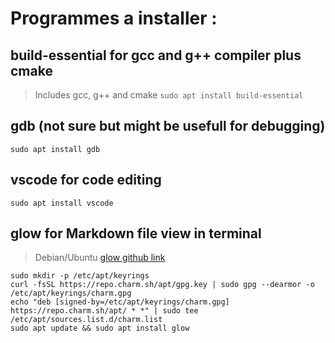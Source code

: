 
# Programmes a installer :

## build-essential for gcc and g++ compiler plus cmake
> Includes gcc, g++ and cmake
`sudo apt install build-essential`

## gdb (not sure but might be usefull for debugging)
`sudo apt install gdb`

## vscode for code editing
`sudo apt install vscode`

## glow for Markdown file view in terminal
> Debian/Ubuntu
[glow github link](https://github.com/charmbracelet/glow)
```
sudo mkdir -p /etc/apt/keyrings
curl -fsSL https://repo.charm.sh/apt/gpg.key | sudo gpg --dearmor -o /etc/apt/keyrings/charm.gpg
echo "deb [signed-by=/etc/apt/keyrings/charm.gpg] https://repo.charm.sh/apt/ * *" | sudo tee /etc/apt/sources.list.d/charm.list
sudo apt update && sudo apt install glow
```

